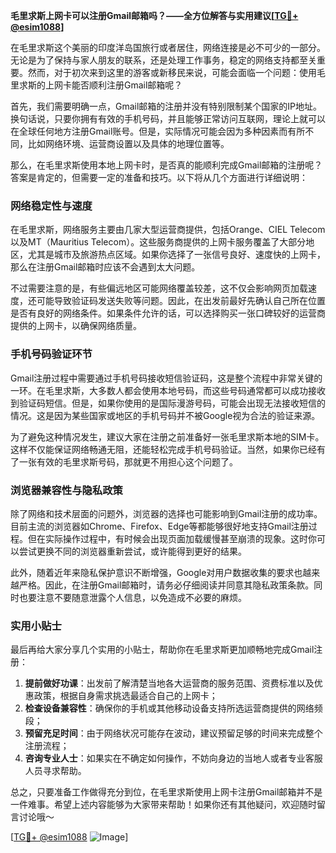 **毛里求斯上网卡可以注册Gmail邮箱吗？——全方位解答与实用建议[[TG💪+ @esim1088](https://t.me/s/esim1088)]**

在毛里求斯这个美丽的印度洋岛国旅行或者居住，网络连接是必不可少的一部分。无论是为了保持与家人朋友的联系，还是处理工作事务，稳定的网络支持都至关重要。然而，对于初次来到这里的游客或新移民来说，可能会面临一个问题：使用毛里求斯的上网卡能否顺利注册Gmail邮箱呢？

首先，我们需要明确一点，Gmail邮箱的注册并没有特别限制某个国家的IP地址。换句话说，只要你拥有有效的手机号码，并且能够正常访问互联网，理论上就可以在全球任何地方注册Gmail账号。但是，实际情况可能会因为多种因素而有所不同，比如网络环境、运营商设置以及具体的地理位置等。

那么，在毛里求斯使用本地上网卡时，是否真的能顺利完成Gmail邮箱的注册呢？答案是肯定的，但需要一定的准备和技巧。以下将从几个方面进行详细说明：

### 网络稳定性与速度

在毛里求斯，网络服务主要由几家大型运营商提供，包括Orange、CIEL Telecom以及MT（Mauritius Telecom）。这些服务商提供的上网卡服务覆盖了大部分地区，尤其是城市及旅游热点区域。如果你选择了一张信号良好、速度快的上网卡，那么在注册Gmail邮箱时应该不会遇到太大问题。

不过需要注意的是，有些偏远地区可能网络覆盖较差，这不仅会影响网页加载速度，还可能导致验证码发送失败等问题。因此，在出发前最好先确认自己所在位置是否有良好的网络条件。如果条件允许的话，可以选择购买一张口碑较好的运营商提供的上网卡，以确保网络质量。

### 手机号码验证环节

Gmail注册过程中需要通过手机号码接收短信验证码，这是整个流程中非常关键的一环。在毛里求斯，大多数人都会使用本地号码，而这些号码通常都可以成功接收到验证码短信。但是，如果你使用的是国际漫游号码，可能会出现无法接收短信的情况。这是因为某些国家或地区的手机号码并不被Google视为合法的验证来源。

为了避免这种情况发生，建议大家在注册之前准备好一张毛里求斯本地的SIM卡。这样不仅能保证网络畅通无阻，还能轻松完成手机号码验证。当然，如果你已经有了一张有效的毛里求斯号码，那就更不用担心这个问题了。

### 浏览器兼容性与隐私政策

除了网络和技术层面的问题外，浏览器的选择也可能影响到Gmail注册的成功率。目前主流的浏览器如Chrome、Firefox、Edge等都能够很好地支持Gmail注册过程。但在实际操作过程中，有时候会出现页面加载缓慢甚至崩溃的现象。这时你可以尝试更换不同的浏览器重新尝试，或许能得到更好的结果。

此外，随着近年来隐私保护意识不断增强，Google对用户数据收集的要求也越来越严格。因此，在注册Gmail邮箱时，请务必仔细阅读并同意其隐私政策条款。同时也要注意不要随意泄露个人信息，以免造成不必要的麻烦。

### 实用小贴士

最后再给大家分享几个实用的小贴士，帮助你在毛里求斯更加顺畅地完成Gmail注册：

1. **提前做好功课**：出发前了解清楚当地各大运营商的服务范围、资费标准以及优惠政策，根据自身需求挑选最适合自己的上网卡；
2. **检查设备兼容性**：确保你的手机或其他移动设备支持所选运营商提供的网络频段；
3. **预留充足时间**：由于网络状况可能存在波动，建议预留足够的时间来完成整个注册流程；
4. **咨询专业人士**：如果实在不确定如何操作，不妨向身边的当地人或者专业客服人员寻求帮助。

总之，只要准备工作做得充分到位，在毛里求斯使用上网卡注册Gmail邮箱并不是一件难事。希望上述内容能够为大家带来帮助！如果你还有其他疑问，欢迎随时留言讨论哦～

[[TG💪+ @esim1088](https://t.me/s/esim1088) ![Image](https://i.postimg.cc/4NQfJmqS/Snipaste-2025-05-13-00-14-12.png)]